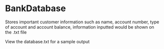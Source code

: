 # BankDatabase
Stores important customer information such as name, account number, type of account and account balance, information inputted would be shown on the .txt file

View the database.txt for a sample output

